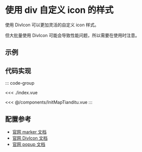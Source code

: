 <script setup>
import { defineClientComponent } from 'vitepress'
const ClientDemo = defineClientComponent(() => import('./index.vue'))
</script>

# 使用 div 自定义 icon 的样式

使用 DivIcon 可以更加灵活的自定义 icon 样式。

但大批量使用 DivIcon 可能会导致性能问题，所以需要在使用时注意。

## 示例

<ClientDemo></ClientDemo>

## 代码实现

::: code-group

<<< ./index.vue

<<< @/components/InitMapTianditu.vue
:::

## 配置参考

+ [官网 marker 文档](https://leafletjs.cn/reference.html#marker)
+ [官网 DivIcon 文档](https://leafletjs.cn/reference.html#divicon)
+ [官网 popup 文档](https://leafletjs.cn/reference.html#popup)
